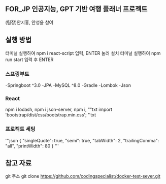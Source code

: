 ## FOR_JP 인공지능, GPT 기반 여행 플래너 프로젝트

(팀장)안지홍, 안성윤 참여

## 실행 방법
터미널 실행하여 npm i react-script 입력, ENTER 눌러 설치
터미널 실행하여 npm run start 입력 후 ENTER


### 스프링부트

-Springboot ^3.0
-JPA
-MySQL ^8.0
-Gradle
-Lombok
-Json

### React

npm i lodash,
npm i json-server,
npm i,
""txt
import 'bootstrap/dist/css/bootstrap.min.css';
''txt

### 프로젝트 세팅

'''json
{
"singleQuote": true,
"semi": true,
"tabWidth": 2,
"trailingComma": "all",
"printWidth": 80
}
'''

## 참고 자료
git 주소
git clone https://github.com/codingspecialist/docker-test-sever.git

